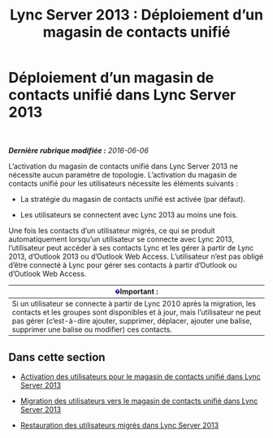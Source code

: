 ﻿---
title: 'Lync Server 2013 : Déploiement d’un magasin de contacts unifié'
TOCTitle: Déploiement d’un magasin de contacts unifié
ms:assetid: 68959d58-ac8a-45de-afcd-b9de2c36799c
ms:mtpsurl: https://technet.microsoft.com/fr-fr/library/JJ204963(v=OCS.15)
ms:contentKeyID: 49297481
ms.date: 06/06/2016
mtps_version: v=OCS.15
ms.translationtype: HT
---

# Déploiement d’un magasin de contacts unifié dans Lync Server 2013

 

_**Dernière rubrique modifiée :** 2016-06-06_

L’activation du magasin de contacts unifié dans Lync Server 2013 ne nécessite aucun paramètre de topologie. L’activation du magasin de contacts unifié pour les utilisateurs nécessite les éléments suivants :

  - La stratégie du magasin de contacts unifié est activée (par défaut).

  - Les utilisateurs se connectent avec Lync 2013 au moins une fois.

Une fois les contacts d’un utilisateur migrés, ce qui se produit automatiquement lorsqu’un utilisateur se connecte avec Lync 2013, l’utilisateur peut accéder à ses contacts Lync et les gérer à partir de Lync 2013, d’Outlook 2013 ou d’Outlook Web Access. L’utilisateur n’est pas obligé d’être connecté à Lync pour gérer ses contacts à partir d’Outlook ou d’Outlook Web Access.

<table>
<thead>
<tr class="header">
<th><img src="images/Gg425917.important(OCS.15).gif" title="important" alt="important" />Important :</th>
</tr>
</thead>
<tbody>
<tr class="odd">
<td>Si un utilisateur se connecte à partir de Lync 2010 après la migration, les contacts et les groupes sont disponibles et à jour, mais l’utilisateur ne peut pas gérer (c’est-à-dire ajouter, supprimer, déplacer, ajouter une balise, supprimer une balise ou modifier) ces contacts.</td>
</tr>
</tbody>
</table>


## Dans cette section

  - [Activation des utilisateurs pour le magasin de contacts unifié dans Lync Server 2013](lync-server-2013-enable-users-for-unified-contact-store.md)

  - [Migration des utilisateurs vers le magasin de contacts unifié dans Lync Server 2013](lync-server-2013-migrate-users-to-unified-contact-store.md)

  - [Restauration des utilisateurs migrés dans Lync Server 2013](lync-server-2013-roll-back-migrated-users.md)

